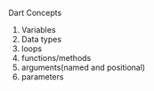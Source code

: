 Dart Concepts 
1. Variables
2. Data types
3. loops
4. functions/methods
5. arguments(named and positional)
6. parameters


